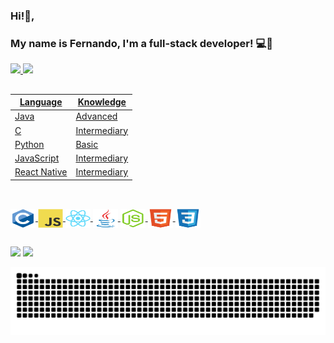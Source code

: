 ### Hi!👋, 
### My name is Fernando, I'm a full-stack developer! 💻📱

 <div>
  <a href="https://github.com/Ferldb">
  <img height="160em" src="https://github-readme-stats.vercel.app/api?username=ferldb&show_icons=true&theme=gotham&include_all_commits=true&count_private=true"/>
  <img height="160em" src="https://github-readme-stats.vercel.app/api/top-langs/?username=ferldb&layout=compact&langs_count=7&theme=gotham"/>
</div>

 ##

Language    | Knowledge
---------    | ------
Java         | Advanced
C            | Intermediary
Python       | Basic
JavaScript   | Intermediary
React Native | Intermediary
 
 ##
 

<div style="display: inline_block"><br>
  <img align="center" alt="Fer-C" height="30" width="40" src="https://github.com/devicons/devicon/blob/master/icons/c/c-original.svg">
  <img align="center" alt="Fer-JS" height="30" width="40" src="https://github.com/devicons/devicon/blob/master/icons/javascript/javascript-original.svg">
  <img align="center" alt="Fer-React" height="30" width="40" src="https://github.com/devicons/devicon/blob/master/icons/react/react-original.svg">
  <img align="center" alt="Fer-Java" height="30" width="40" src="https://github.com/devicons/devicon/blob/master/icons/java/java-original.svg">
  <img align="center" alt="Fer-Node" height="30" width="40" src="https://github.com/devicons/devicon/blob/master/icons/nodejs/nodejs-plain.svg">
  <img align="center" alt="Fer-" height="30" width="40" src="https://raw.githubusercontent.com/devicons/devicon/master/icons/html5/html5-original.svg">
  <img align="center" alt="Fer-" height="30" width="40" src="https://raw.githubusercontent.com/devicons/devicon/master/icons/css3/css3-original.svg">
</div>
 
 ##
 <div>
   <a href = "mailto:fernandodunaiski@gmail.com"><img src="https://img.shields.io/badge/-Gmail-%23333?style=for-the-badge&logo=gmail&logoColor=white" target="_blank"></a>
  <a href="https://www.linkedin.com/in/fernando-luis-dunaiski-brugisnki-31646917a/" target="_blank"><img src="https://img.shields.io/badge/-LinkedIn-%230077B5?style=for-the-badge&logo=linkedin&logoColor=white" target="_blank"></a>
  
  ![Snake animation](https://github.com/ferldb/ferldb/blob/output/github-contribution-grid-snake.svg)
</div>
 
